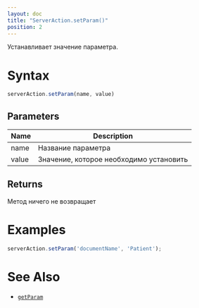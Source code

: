 ```yaml
---
layout: doc
title: "ServerAction.setParam()"
position: 2
---
```


Устанавливает значение параметра.

# Syntax

```js
serverAction.setParam(name, value)
```

## Parameters

|Name|Description|
|----|---------|
|name|Название параметра|
|value|Значение, которое необходимо установить|

## Returns

Метод ничего не возвращает

# Examples

```js
serverAction.setParam('documentName', 'Patient');
```

# See Also

* [`getParam`](../ServerAction.getParam/)
